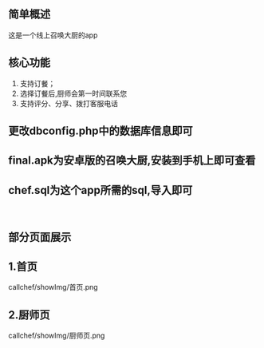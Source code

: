 ## 简单概述
这是一个线上召唤大厨的app

## 核心功能
1. 支持订餐；
2. 选择订餐后,厨师会第一时间联系您
3. 支持评分、分享、拨打客服电话
 
## 更改dbconfig.php中的数据库信息即可

## final.apk为安卓版的召唤大厨,安装到手机上即可查看

## chef.sql为这个app所需的sql,导入即可
 
## 部分页面展示
## 1.首页
callchef/showImg/首页.png
## 2.厨师页
callchef/showImg/厨师页.png
